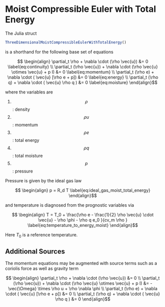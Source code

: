 # Moist Compressible Euler with Total Energy
The Julia struct 
```julia
ThreeDimensionalMoistCompressibleEulerWithTotalEnergy()
```

is a shorthand for the following base set of equations

```math
    \begin{align}
    \partial_t \rho + \nabla \cdot (\rho \vec{u})  &= 0 
    \label{eq:continuity}
    \\
    \partial_t (\rho \vec{u}) + \nabla \cdot (\rho \vec{u} \otimes \vec{u} + p I)  &= 0 
    \label{eq:momentum}
    \\
        \partial_t (\rho e) + \nabla \cdot ( \vec{u} [\rho e + p])  &= 0 
    \label{eq:energy}
    \\
    \partial_t (\rho q) + \nabla \cdot ( \vec{u}  \rho q )  &= 0 
    \label{eq:moisture}
    \end{align}
``` 

where the variables are
1. $$\rho$$  :  density
1. $$\rho u $$ : momentum
1. $$\rho e $$ : total energy
1. $$\rho q $$ : total moisture
1. $$p$$  : pressure

Pressure is given by the ideal gas law
```math
    \begin{align}
    p = R_d T
    \label{eq:ideal_gas_moist_total_energy}
    \end{align}
```
and temperature is diagnosed from the prognostic variables via
```math
    \begin{align}
    T  = T_0 +  \frac{\rho e -  \frac{1}{2} \rho \vec{u} \cdot \vec{u} - \rho \phi - \rho q e_0  }{cv_m \rho  }
    \label{eq:temperature_to_energy_moist}
    \end{align}
```
Here $T_0$ is a reference temperature.

## Additional Sources

The momentum equations may be augmented with source terms such as a coriolis force as well as gravity term

```math
    \begin{align}
    \partial_t \rho + \nabla \cdot (\rho \vec{u})  &= 0 
    \\
    \partial_t (\rho \vec{u}) + \nabla \cdot (\rho \vec{u} \otimes \vec{u} + p I)  &= - \vec{\Omega} \times \rho u + \rho \nabla \phi
    \\
        \partial_t (\rho e) + \nabla \cdot ( \vec{u} [\rho e + p])  &= 0 
    \\ 
    \partial_t (\rho q) + \nabla \cdot ( \vec{u}  \rho q )  &= 0 
    \end{align}
```